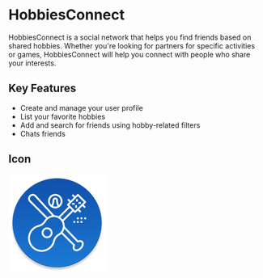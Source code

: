 # HobbiesConnect

HobbiesConnect is a social network that helps you find friends based on shared hobbies. Whether you're looking for partners for specific activities or games, HobbiesConnect will help you connect with people who share your interests.

## Key Features

- Create and manage your user profile
- List your favorite hobbies
- Add and search for friends using hobby-related filters
- Chats friends


## Icon  
![HobbiesConnect Icon](https://raw.githubusercontent.com/zivshamli/Final-Project-HobbiesConnect/refs/heads/master/app/src/main/res/mipmap-xxxhdpi/ic_launcher_round.webp)

